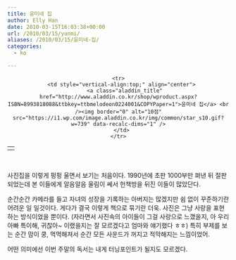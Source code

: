 ```yaml
---
title: 윤미네 집
author: Elly Han
date: 2010-03-15T16:03:38+00:00
url: /2010/03/15/yunmi/
aliases: /2010/03/15/윤미네-집/
categories:
  - ko

---
```

<div class="ttbReview" align="center">
  <table>
    <tr>
      <td>
        <a href="http://www.aladdin.co.kr/shop/wproduct.aspx?ISBN=8993818088&ttbkey=ttbmelodeon0224001&COPYPaper=1"><img border="0" alt="" src="https://i2.wp.com/image.aladdin.co.kr/cover/cover/8993818088_1.jpg?w=739" data-recalc-dims="1" /></a>
      </td>
    </tr>
    
    <tr>
      <td style="vertical-align:top;" align="center">
        <a class="aladdin_title" href="http://www.aladdin.co.kr/shop/wproduct.aspx?ISBN=8993818088&ttbkey=ttbmelodeon0224001&COPYPaper=1">윤미네 집</a> <br /><img border="0" alt="10점" src="https://i1.wp.com/image.aladdin.co.kr/img/common/star_s10.gif?w=739" data-recalc-dims="1" />
      </td>
    </tr>
  </table>
</div>

 

사진집을 이렇게 펑펑 울면서 보기는 처음이다. 1990년에 초판 1000부만 펴낸 뒤 절판되었는데 본 이들에게 알음알음 울림이 쎄서 헌책방을 뒤진 이들이 많았단다. 

순간순간 카메라를 들고 자녀의 성장을 기록하는 아버지는 많겠지만 쉼 없이 꾸준하기란 어려운 일 일것이다. 게다가 결국 이렇게 책으로 묶기란 더욱. 사진은 그냥 사랑을 표현하는 방식이었을 뿐이다. (자라면서 사진속의 아이들이 그걸 사랑으로 느꼈을지, 아 우리 아빠 특이해, 귀찮아~ 이랬을지는 잘 모르겠다고 엄마와 얘기했다 ㅎㅎ) 특히 부제를 보는 순간 맘이 쿵, 먹먹해져서 순간 모든 사운드가 꺼지고 적막해지는 느낌이었어.

어떤 의미에선 이번 주말의 독서는 내게 터닝포인트가 될지도 모르겠다.